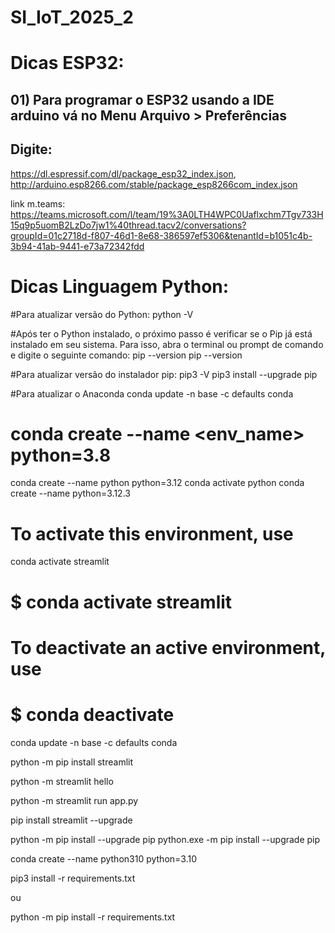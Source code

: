 # SI_IoT_2025_2

# Dicas ESP32:
## 01) Para programar o ESP32 usando a IDE arduino vá no Menu Arquivo > Preferências
## Digite:
https://dl.espressif.com/dl/package_esp32_index.json, http://arduino.esp8266.com/stable/package_esp8266com_index.json

link m.teams:
https://teams.microsoft.com/l/team/19%3A0LTH4WPC0Uaflxchm7Tgv733H15q9p5uomB2LzDo7jw1%40thread.tacv2/conversations?groupId=01c2718d-f807-46d1-8e68-386597ef5306&tenantId=b1051c4b-3b94-41ab-9441-e73a72342fdd

# Dicas Linguagem Python:
#Para atualizar versão do Python:
python -V

#Após ter o Python instalado, o próximo passo é verificar se o Pip já está instalado em seu sistema. Para isso, abra o terminal ou prompt de comando e digite o seguinte comando: pip --version
pip --version

#Para atualizar versão do instalador pip:
pip3 -V
pip3 install --upgrade pip

#Para atualizar o Anaconda
conda update -n base -c defaults conda

# conda create --name <env_name> python=3.8
conda create --name python python=3.12
conda activate python
conda create --name python=3.12.3
# To activate this environment, use

conda activate streamlit

#     $ conda activate streamlit
# To deactivate an active environment, use
#     $ conda deactivate

conda update -n base -c defaults conda

python -m pip install streamlit

python -m streamlit hello

python -m streamlit run app.py

pip install streamlit --upgrade

python -m pip install --upgrade pip
python.exe -m pip install --upgrade pip

conda create --name python310 python=3.10

pip3 install -r requirements.txt 

ou 

python -m pip install -r requirements.txt
